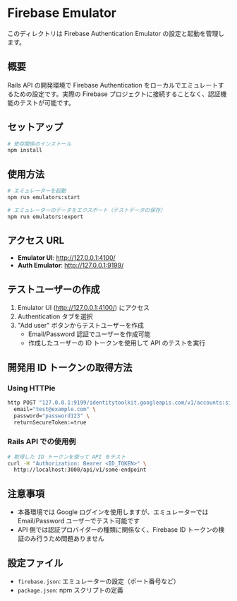 # Firebase Emulator

このディレクトリは Firebase Authentication Emulator の設定と起動を管理します。

## 概要

Rails API の開発環境で Firebase Authentication をローカルでエミュレートするための設定です。実際の Firebase プロジェクトに接続することなく、認証機能のテストが可能です。

## セットアップ

```bash
# 依存関係のインストール
npm install
```

## 使用方法

```bash
# エミュレーターを起動
npm run emulators:start

# エミュレーターのデータをエクスポート（テストデータの保存）
npm run emulators:export
```

## アクセス URL

- **Emulator UI**: http://127.0.0.1:4100/
- **Auth Emulator**: http://127.0.0.1:9199/

## テストユーザーの作成

1. Emulator UI (http://127.0.0.1:4100/) にアクセス
2. Authentication タブを選択
3. "Add user" ボタンからテストユーザーを作成
   - Email/Password 認証でユーザーを作成可能
   - 作成したユーザーの ID トークンを使用して API のテストを実行

## 開発用 ID トークンの取得方法

### Using HTTPie

```bash
http POST "127.0.0.1:9199/identitytoolkit.googleapis.com/v1/accounts:signInWithPassword?key=fake-api-key" \
  email="test@example.com" \
  password="password123" \
  returnSecureToken:=true
```

### Rails API での使用例

```bash
# 取得した ID トークンを使って API をテスト
curl -H "Authorization: Bearer <ID_TOKEN>" \
  http://localhost:3000/api/v1/some-endpoint
```

## 注意事項

- 本番環境では Google ログインを使用しますが、エミュレーターでは Email/Password ユーザーでテスト可能です
- API 側では認証プロバイダーの種類に関係なく、Firebase ID トークンの検証のみ行うため問題ありません

## 設定ファイル

- `firebase.json`: エミュレーターの設定（ポート番号など）
- `package.json`: npm スクリプトの定義

